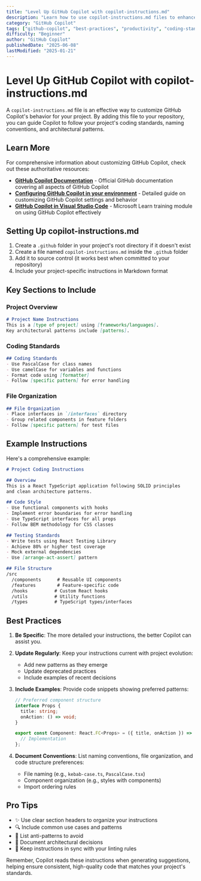 ```yaml
---
title: "Level Up GitHub Copilot with copilot-instructions.md"
description: "Learn how to use copilot-instructions.md files to enhance GitHub Copilot's code suggestions and align them with your project's standards"
category: "GitHub Copilot"
tags: ["github-copilot", "best-practices", "productivity", "coding-standards"]
difficulty: "Beginner"
author: "GitHub Copilot"
publishedDate: "2025-06-08"
lastModified: "2025-01-21"
---
```


# Level Up GitHub Copilot with copilot-instructions.md

A `copilot-instructions.md` file is an effective way to customize GitHub Copilot's behavior for your project. By adding this file to your repository, you can guide Copilot to follow your project's coding standards, naming conventions, and architectural patterns.

## Learn More

For comprehensive information about customizing GitHub Copilot, check out these authoritative resources:

- **[GitHub Copilot Documentation](https://docs.github.com/en/copilot)** - Official GitHub documentation covering all aspects of GitHub Copilot
- **[Configuring GitHub Copilot in your environment](https://docs.github.com/en/copilot/configuring-github-copilot)** - Detailed guide on customizing GitHub Copilot settings and behavior
- **[GitHub Copilot in Visual Studio Code](https://learn.microsoft.com/en-us/training/modules/introduction-to-github-copilot/)** - Microsoft Learn training module on using GitHub Copilot effectively

## Setting Up copilot-instructions.md

1. Create a `.github` folder in your project's root directory if it doesn't exist
2. Create a file named `copilot-instructions.md` inside the `.github` folder
3. Add it to source control (it works best when committed to your repository)
4. Include your project-specific instructions in Markdown format

## Key Sections to Include

### Project Overview
```markdown
# Project Name Instructions
This is a [type of project] using [frameworks/languages].
Key architectural patterns include [patterns].
```

### Coding Standards
```markdown
## Coding Standards
- Use PascalCase for class names
- Use camelCase for variables and functions
- Format code using [formatter]
- Follow [specific pattern] for error handling
```

### File Organization
```markdown
## File Organization
- Place interfaces in `/interfaces` directory
- Group related components in feature folders
- Follow [specific pattern] for test files
```

## Example Instructions

Here's a comprehensive example:

```markdown
# Project Coding Instructions

## Overview
This is a React TypeScript application following SOLID principles
and clean architecture patterns.

## Code Style
- Use functional components with hooks
- Implement error boundaries for error handling
- Use TypeScript interfaces for all props
- Follow BEM methodology for CSS classes

## Testing Standards
- Write tests using React Testing Library
- Achieve 80% or higher test coverage
- Mock external dependencies
- Use [arrange-act-assert] pattern

## File Structure
/src
  /components      # Reusable UI components
  /features        # Feature-specific code
  /hooks          # Custom React hooks
  /utils          # Utility functions
  /types          # TypeScript types/interfaces
```

## Best Practices

1. **Be Specific**: The more detailed your instructions, the better Copilot can assist you.

2. **Update Regularly**: Keep your instructions current with project evolution:
   - Add new patterns as they emerge
   - Update deprecated practices
   - Include examples of recent decisions

3. **Include Examples**: Provide code snippets showing preferred patterns:
   ```typescript
   // Preferred component structure
   interface Props {
     title: string;
     onAction: () => void;
   }

   export const Component: React.FC<Props> = ({ title, onAction }) => {
     // Implementation
   };
   ```

4. **Document Conventions**: List naming conventions, file organization, and code structure preferences:
   - File naming (e.g., `kebab-case.ts`, `PascalCase.tsx`)
   - Component organization (e.g., styles with components)
   - Import ordering rules

## Pro Tips

- ✨ Use clear section headers to organize your instructions
- 🔍 Include common use cases and patterns
- 🚫 List anti-patterns to avoid
- 📝 Document architectural decisions
- 🔄 Keep instructions in sync with your linting rules

Remember, Copilot reads these instructions when generating suggestions, helping ensure consistent, high-quality code that matches your project's standards.

